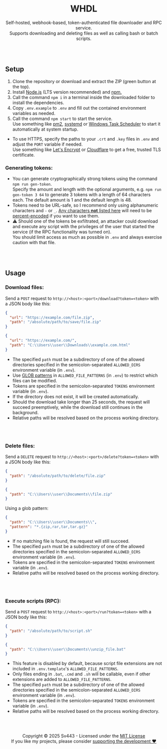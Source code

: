 <div style="text-align: center;" align="center">

# WHDL
Self-hosted, webhook-based, token-authenticated file downloader and RPC service.  
Supports downloading and deleting files as well as calling bash or batch scripts.

</div>

<br><br>

## Setup
1. Clone the repository or download and extract the ZIP (green button at the top).
2. Install [Node.js](https://nodejs.org/) (LTS version recommended) and [npm.](https://npmjs.com/)
3. Call the command `npm i` in a terminal inside the downloaded folder to install the dependencies.
4. Copy `.env.example` to `.env` and fill out the contained environment variables as needed.
5. Call the command `npm start` to start the service.  
  Use something like [pm2](https://pm2.keymetrics.io/), [systemd](https://wiki.archlinux.org/title/systemd) or [Windows Task Scheduler](https://docs.microsoft.com/en-us/windows/win32/taskschd/task-scheduler-start-page) to start it automatically at system startup.
  
- To use HTTPS, specify the paths to your `.crt` and `.key` files in `.env` and adjust the `PORT` variable if needed.  
  Use something like [Let's Encrypt](https://letsencrypt.org/) or [Cloudflare](https://www.cloudflare.com/) to get a free, trusted TLS certificate.
  
### Generating tokens:
- You can generate cryptographically strong tokens using the command `npm run gen-token`.  
  Specify the amount and length with the optional arguments, e.g. `npm run gen-token 3 64` to generate 3 tokens with a length of 64 characters each. The default amount is 1 and the default length is 48.
- Tokens need to be URL-safe, so I recommend only using alphanumeric characters and `-` or `_`. [Any characters **not** listed here](https://developer.mozilla.org/en-US/docs/Web/JavaScript/Reference/Global_Objects/encodeURIComponent#description) will need to be [percent-encoded](https://developer.mozilla.org/en-US/docs/Glossary/Percent-encoding) if you want to use them.
- ⚠️ Should one of the tokens be exfiltrated, an attacker could download and execute any script with the privileges of the user that started the service (if the RPC functionality was turned on).  
  You should limit access as much as possible in `.env` and always exercise caution with that file.

<br><br>

## Usage
### Download files:
Send a `POST` request to `http://<host>:<port>/download?token=<token>` with a JSON body like this:
```json
{
  "url": "https://example.com/file.zip",
  "path": "/absolute/path/to/save/file.zip"
}
```
```json
{
  "url": "https://example.com/",
  "path": "C:\\Users\\user\\Downloads\\example.com.html"
}
```

- The specified `path` must be a subdirectory of one of the allowed directories specified in the semicolon-separated `ALLOWED_DIRS` environment variable (in `.env`).
- Use [GLOB patterns](https://www.malikbrowne.com/blog/a-beginners-guide-glob-patterns/) in `ALLOWED_FILE_PATTERNS` (in `.env`) to restrict which files can be modified.
- Tokens are specified in the semicolon-separated `TOKENS` environment variable (in `.env`).
- If the directory does not exist, it will be created automatically.
- Should the download take longer than 25 seconds, the request will succeed preemptively, while the download still continues in the background.
- Relative paths will be resolved based on the process working directory.

<br><br>

### Delete files:
Send a `DELETE` request to `http://<host>:<port>/delete?token=<token>` with a JSON body like this:
```json
{
  "path": "/absolute/path/to/delete/file.zip"
}
```
```json
{
  "path": "C:\\Users\\user\\Documents\\file.zip"
}
```
Using a glob pattern:
```json
{
  "path": "C:\\Users\\user\\Documents\\",
  "pattern": "*.{zip,rar,tar,tar.gz}"
}
```

- If no matching file is found, the request will still succeed.
- The specified `path` must be a subdirectory of one of the allowed directories specified in the semicolon-separated `ALLOWED_DIRS` environment variable (in `.env`).
- Tokens are specified in the semicolon-separated `TOKENS` environment variable (in `.env`).
- Relative paths will be resolved based on the process working directory.

<br><br>

### Execute scripts (RPC):
Send a `POST` request to `http://<host>:<port>/run?token=<token>` with a JSON body like this:
```json
{
  "path": "/absolute/path/to/script.sh"
}
```
```json
{
  "path": "C:\\Users\\user\\Documents\\unzip_file.bat"
}
```

- This feature is disabled by default, because script file extensions are not included in `.env.template`'s `ALLOWED_FILE_PATTERNS`.
- Only files ending in `.bat`, `.cmd` and `.sh` will be callable, even if other extensions are added to `ALLOWED_FILE_PATTERNS`.
- The specified `path` must be a subdirectory of one of the allowed directories specified in the semicolon-separated `ALLOWED_DIRS` environment variable (in `.env`).
- Tokens are specified in the semicolon-separated `TOKENS` environment variable (in `.env`).
- Relative paths will be resolved based on the process working directory.

<br><br>

<div style="text-align: center;" align="center">

Copyright © 2025 Sv443 - Licensed under the [MIT License](./LICENSE.txt)  
If you like my projects, please consider [supporting the development ❤️](https://github.com/sponsors/Sv443)

</div>
